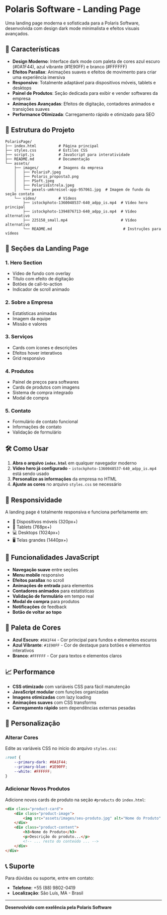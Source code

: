# Polaris Software - Landing Page

Uma landing page moderna e sofisticada para a Polaris Software, desenvolvida com design dark mode minimalista e efeitos visuais avançados.

## 🚀 Características

- **Design Moderno**: Interface dark mode com paleta de cores azul escuro (#0A1F44), azul vibrante (#1E90FF) e branco (#FFFFFF)
- **Efeitos Parallax**: Animações suaves e efeitos de movimento para criar uma experiência imersiva
- **Responsivo**: Totalmente adaptável para dispositivos móveis, tablets e desktops
- **Painel de Produtos**: Seção dedicada para exibir e vender softwares da empresa
- **Animações Avançadas**: Efeitos de digitação, contadores animados e transições suaves
- **Performance Otimizada**: Carregamento rápido e otimizado para SEO

## 📁 Estrutura do Projeto

```
PolarisPage/
├── index.html          # Página principal
├── styles.css          # Estilos CSS
├── script.js           # JavaScript para interatividade
├── README.md           # Documentação
└── assets/
    ├── images/         # Imagens da empresa
    │   ├── PolarisP.jpeg
    │   ├── Polaris_proposta3.png
    │   ├── PSoft.jpeg
    │   ├── PolarisEstrela.jpeg
    │   └── pexels-umkreisel-app-957061.jpg  # Imagem de fundo da seção contato
    └── video/          # Vídeos
        ├── istockphoto-1360048537-640_adpp_is.mp4  # Vídeo hero principal
        ├── istockphoto-1394876713-640_adpp_is.mp4  # Vídeo alternativo
        ├── 225158_small.mp4                        # Vídeo alternativo
        └── README.md                                # Instruções para vídeos
```

## 🎨 Seções da Landing Page

### 1. **Hero Section**
- Vídeo de fundo com overlay
- Título com efeito de digitação
- Botões de call-to-action
- Indicador de scroll animado

### 2. **Sobre a Empresa**
- Estatísticas animadas
- Imagem da equipe
- Missão e valores

### 3. **Serviços**
- Cards com ícones e descrições
- Efeitos hover interativos
- Grid responsivo

### 4. **Produtos**
- Painel de preços para softwares
- Cards de produtos com imagens
- Sistema de compra integrado
- Modal de compra

### 5. **Contato**
- Formulário de contato funcional
- Informações de contato
- Validação de formulário

## 🛠️ Como Usar

1. **Abra o arquivo `index.html`** em qualquer navegador moderno
2. **Vídeo hero já configurado** - `istockphoto-1360048537-640_adpp_is.mp4` está sendo usado
3. **Personalize as informações** da empresa no HTML
4. **Ajuste as cores** no arquivo `styles.css` se necessário

## 📱 Responsividade

A landing page é totalmente responsiva e funciona perfeitamente em:
- 📱 Dispositivos móveis (320px+)
- 📱 Tablets (768px+)
- 💻 Desktops (1024px+)
- 🖥️ Telas grandes (1440px+)

## 🎯 Funcionalidades JavaScript

- **Navegação suave** entre seções
- **Menu mobile** responsivo
- **Efeitos parallax** no scroll
- **Animações de entrada** para elementos
- **Contadores animados** para estatísticas
- **Validação de formulário** em tempo real
- **Modal de compra** para produtos
- **Notificações** de feedback
- **Botão de voltar ao topo**

## 🎨 Paleta de Cores

- **Azul Escuro**: `#0A1F44` - Cor principal para fundos e elementos escuros
- **Azul Vibrante**: `#1E90FF` - Cor de destaque para botões e elementos interativos
- **Branco**: `#FFFFFF` - Cor para textos e elementos claros

## 📈 Performance

- **CSS otimizado** com variáveis CSS para fácil manutenção
- **JavaScript modular** com funções organizadas
- **Imagens otimizadas** com lazy loading
- **Animações suaves** com CSS transforms
- **Carregamento rápido** sem dependências externas pesadas

## 🔧 Personalização

### Alterar Cores
Edite as variáveis CSS no início do arquivo `styles.css`:

```css
:root {
    --primary-dark: #0A1F44;
    --primary-blue: #1E90FF;
    --white: #FFFFFF;
}
```

### Adicionar Novos Produtos
Adicione novos cards de produto na seção `#products` do `index.html`:

```html
<div class="product-card">
    <div class="product-image">
        <img src="assets/images/seu-produto.jpg" alt="Nome do Produto" class="product-img">
    </div>
    <div class="product-content">
        <h3>Nome do Produto</h3>
        <p>Descrição do produto...</p>
        <!-- ... resto do conteúdo ... -->
    </div>
</div>
```

## 📞 Suporte

Para dúvidas ou suporte, entre em contato:
- **Telefone**: +55 (88) 9802-0419
- **Localização**: São Luís, MA - Brasil

---

**Desenvolvido com exelência pela Polaris Software**